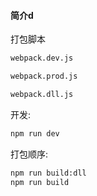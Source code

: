 #### 简介d

打包脚本
```bash
webpack.dev.js

webpack.prod.js

webpack.dll.js
```
开发:
```bash
npm run dev
```

打包顺序:
```bash
npm run build:dll
npm run build
```